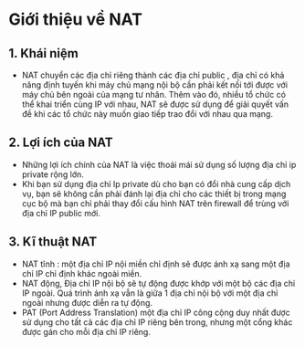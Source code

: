 # Giới thiệu về NAT
## 1. Khái niệm
- NAT chuyển các địa chỉ riêng thành các địa chỉ public , địa chỉ có khả năng định tuyến khi máy chủ mạng nội bộ cần phải kết nối tới được với máy chủ bên ngoài của mạng tư nhân. Thêm vào đó, nhiều tổ chức có thể khai triển cùng IP với nhau, NAT sẽ được sử dụng để giải quyết vấn đề khi các tổ chức này muốn giao tiếp trao đổi với nhau qua mạng.

## 2. Lợi ích của NAT
- Những lợi ích chính của NAT là việc thoải mái sử dụng số lượng địa chỉ ip private rộng lớn.
- Khi bạn sử dụng địa chỉ Ip private dù cho bạn có đổi nhà cung cấp dịch vụ, bạn sẽ không cần phải đánh lại địa chỉ cho các thiết bị trong mạng cục bộ mà bạn chỉ phải thay đổi cấu hình NAT trên firewall để trùng với địa chỉ IP public mới.
## 3. Kĩ thuật NAT
- NAT tĩnh : một địa chỉ IP nội miền chỉ định sẽ được ánh xạ sang một địa chỉ IP chỉ định khác ngoài miền.
- NAT động, Địa chỉ IP nội bộ sẽ tự động được khớp với một bộ các địa chỉ IP ngoài. Quá trình ánh xạ vẫn là giữa 1 địa chỉ nội bộ với một địa chỉ ngoài nhưng được diễn ra tự động.
- PAT (Port Address Translation)  một địa chỉ IP công cộng duy nhất được sử dụng cho tất cả các địa chỉ IP riêng bên trong, nhưng một cổng khác được gán cho mỗi địa chỉ IP riêng.